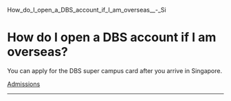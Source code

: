 How_do_I_open_a_DBS_account_if_I_am_overseas__-_Si



How do I open a DBS account if I am overseas?
=============================================

You can apply for the DBS super campus card after you arrive in Singapore.

[Admissions](https://www.sutd.edu.sg/tag/admissions/)

---

